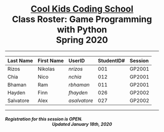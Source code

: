 # <center>[**Cool Kids Coding School**](http://www.coolkidscodingschool.com)<br>Class Roster: **Game Programming with Python**<br>  Spring 2020
---

| Last Name | First Name | UserID | StudentID# | Session |
|:---|:-----------|:--|:--|:--|
| Rizos | Nikolas |  _nrizos_ | 001 | GP2001 |
| Chia | Nico |  _nchia_ | 012 | GP2001 |
| Bhaman | Ram |  _rbhaman_ | 011 | GP2001 |
| Hayden | Finn |  _fhayden_ | 026 | GP2002 |
| Salvatore | Alex |  _asalvatore_ | 027 | GP2002 |

---
##### Registration for this session is OPEN.  <br> <center>Updated January 18th, 2020